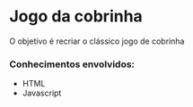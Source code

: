 # Jogo da cobrinha

O objetivo é recriar o clássico jogo de cobrinha

### Conhecimentos envolvidos:

* HTML
* Javascript
